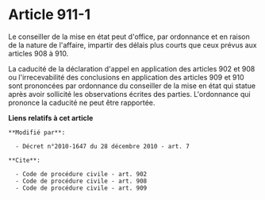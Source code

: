 # Article 911-1

Le conseiller de la mise en état peut d'office, par ordonnance et en raison de la nature de l'affaire, impartir des délais
plus courts que ceux prévus aux articles 908 à 910. 

La caducité de la déclaration d'appel en application des articles 902 et 908 ou l'irrecevabilité des conclusions en
application des articles 909 et 910 sont prononcées par ordonnance du conseiller de la mise en état qui statue après avoir
sollicité les observations écrites des parties. L'ordonnance qui prononce la caducité ne peut être rapportée.

**Liens relatifs à cet article**

	**Modifié par**:

	  - Décret n°2010-1647 du 28 décembre 2010 - art. 7

	**Cite**:

	  - Code de procédure civile - art. 902
	  - Code de procédure civile - art. 908
	  - Code de procédure civile - art. 909
